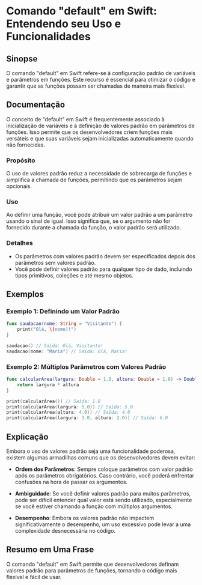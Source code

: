 <!--
Meta Description: # Comando "default" em Swift: Entendendo seu Uso e Funcionalidades ## Sinopse O comando "default" em Swift refere-se à configuração padrão de variávei...
Meta Keywords: padrão, parâmetros, valores, funções, que
-->

# Comando "default" em Swift: Entendendo seu Uso e Funcionalidades

## Sinopse
O comando "default" em Swift refere-se à configuração padrão de variáveis e parâmetros em funções. Este recurso é essencial para otimizar o código e garantir que as funções possam ser chamadas de maneira mais flexível.

## Documentação
O conceito de "default" em Swift é frequentemente associado à inicialização de variáveis e à definição de valores padrão em parâmetros de funções. Isso permite que os desenvolvedores criem funções mais versáteis e que suas variáveis sejam inicializadas automaticamente quando não fornecidas.

### Propósito
O uso de valores padrão reduz a necessidade de sobrecarga de funções e simplifica a chamada de funções, permitindo que os parâmetros sejam opcionais.

### Uso
Ao definir uma função, você pode atribuir um valor padrão a um parâmetro usando o sinal de igual. Isso significa que, se o argumento não for fornecido durante a chamada da função, o valor padrão será utilizado.

### Detalhes
- Os parâmetros com valores padrão devem ser especificados depois dos parâmetros sem valores padrão.
- Você pode definir valores padrão para qualquer tipo de dado, incluindo tipos primitivos, coleções e até mesmo objetos.

## Exemplos

### Exemplo 1: Definindo um Valor Padrão
```swift
func saudacao(nome: String = "Visitante") {
    print("Olá, \(nome)!")
}

saudacao() // Saída: Olá, Visitante!
saudacao(nome: "Maria") // Saída: Olá, Maria!
```

### Exemplo 2: Múltiplos Parâmetros com Valores Padrão
```swift
func calcularArea(largura: Double = 1.0, altura: Double = 1.0) -> Double {
    return largura * altura
}

print(calcularArea()) // Saída: 1.0
print(calcularArea(largura: 5.0)) // Saída: 5.0
print(calcularArea(altura: 4.0)) // Saída: 4.0
print(calcularArea(largura: 3.0, altura: 2.0)) // Saída: 6.0
```

## Explicação
Embora o uso de valores padrão seja uma funcionalidade poderosa, existem algumas armadilhas comuns que os desenvolvedores devem evitar:

- **Ordem dos Parâmetros**: Sempre coloque parâmetros com valor padrão após os parâmetros obrigatórios. Caso contrário, você poderá enfrentar confusões na hora de passar os argumentos.
  
- **Ambiguidade**: Se você definir valores padrão para muitos parâmetros, pode ser difícil entender qual valor está sendo utilizado, especialmente se você estiver chamando a função com múltiplos argumentos.

- **Desempenho**: Embora os valores padrão não impactem significativamente o desempenho, um uso excessivo pode levar a uma complexidade desnecessária no código.

## Resumo em Uma Frase
O comando "default" em Swift permite que desenvolvedores definam valores padrão para parâmetros de funções, tornando o código mais flexível e fácil de usar.